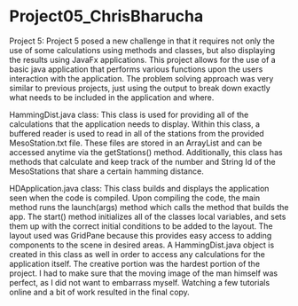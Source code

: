 # Project05_ChrisBharucha

Project 5:
  Project 5 posed a new challenge in that it requires not only the use of some calculations using methods and classes,
but also displaying the results using JavaFx applications. This project allows for the use of a basic java application
that performs various functions upon the users interaction with the application. The problem solving approach was very
similar to previous projects, just using the output to break down exactly what needs to be included in the application
and where.

HammingDist.java class:
  This class is used for providing all of the calculations that the application needs to display. Within this class, a 
 buffered reader is used to read in all of the stations from the provided MesoStation.txt file. These files are stored in
 an ArrayList<String> and can be accessed anytime via the getStations() method. Additionally, this class has methods that
 calculate and keep track of the number and String Id of the MesoStations that share a certain hamming distance. 
  
HDApplication.java class:
  This class builds and displays the application seen when the code is compiled. Upon compiling the code, the main method
 runs the launch(args) method which calls the method that builds the app. The start() method initializes all of the classes
 local variables, and sets them up with the correct initial conditions to be added to the layout. The layout used was GridPane
 because this provides easy access to adding components to the scene in desired areas. A HammingDist.java object is created
 in this class as well in order to access any calculations for the application itself.
  The creative portion was the hardest portion of the project. I had to make sure that the moving image of the man himself was
perfect, as I did not want to embarrass myself. Watching a few tutorials online and a bit of work resulted in the final copy.
